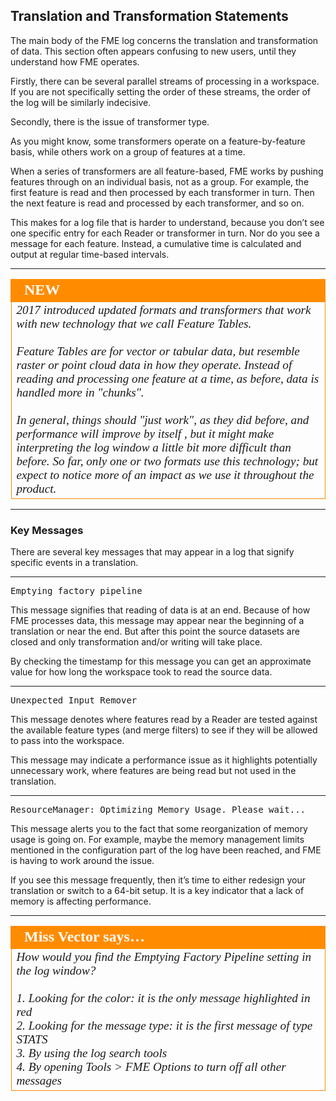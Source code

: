 ## Translation and Transformation Statements ##

The main body of the FME log concerns the translation and transformation of data. This section often appears confusing to new users, until they understand how FME operates.

Firstly, there can be several parallel streams of processing in a workspace. If you are not specifically setting the order of these streams, the order of the log will be similarly indecisive. 

Secondly, there is the issue of transformer type.

As you might know, some transformers operate on a feature-by-feature basis, while others work on a group of features at a time.

When a series of transformers are all feature-based, FME works by pushing features through on an individual basis, not as a group. For example, the first feature is read and then processed by each transformer in turn. Then the next feature is read and processed by each transformer, and so on.

This makes for a log file that is harder to understand, because you don’t see one specific entry for each Reader or transformer in turn. Nor do you see a message for each feature. Instead, a cumulative time is calculated and output at regular time-based intervals.

---

<!--New Section--> 

<table style="border-spacing: 0px">
<tr>
<td style="vertical-align:middle;background-color:darkorange;border: 2px solid darkorange">
<i class="fa fa-bolt fa-lg fa-pull-left fa-fw" style="color:white;padding-right: 12px;vertical-align:text-top"></i>
<span style="color:white;font-size:x-large;font-weight: bold;font-family:serif">NEW</span>
</td>
</tr>

<tr>
<td style="border: 1px solid darkorange">
<span style="font-family:serif; font-style:italic; font-size:larger">
2017 introduced updated formats and transformers that work with new technology that we call Feature Tables.  
<br><br>Feature Tables are for vector or tabular data, but resemble raster or point cloud data in how they operate. Instead of reading and processing one feature at a time, as before, data is handled more in "chunks".
<br><br>In general, things should "just work", as they did before, and performance will improve by itself , but it might make interpreting the log window a little bit more difficult than before. So far, only one or two formats use this technology; but expect to notice more of an impact as we use it throughout the product.
</span>
</td>
</tr>
</table>

---

### Key Messages ###

There are several key messages that may appear in a log that signify specific events in a translation.

---

<pre>
Emptying factory pipeline
</pre>

This message signifies that reading of data is at an end. Because of how FME processes data, this message may appear near the beginning of a translation or near the end. But after this point the source datasets are closed and only transformation and/or writing will take place. 

By checking the timestamp for this message you can get an approximate value for how long the workspace took to read the source data.

---

<pre>
Unexpected Input Remover
</pre>

This message denotes where features read by a Reader are tested against the available feature types (and merge filters) to see if they will be allowed to pass into the workspace. 

This message may indicate a performance issue as it highlights potentially unnecessary work, where features are being read but not used in the translation.

---

<pre>
ResourceManager: Optimizing Memory Usage. Please wait...
</pre>

This message alerts you to the fact that some reorganization of memory usage is going on. For example, maybe the memory management limits mentioned in the configuration part of the log have been reached, and FME is having to work around the issue.

If you see this message frequently, then it’s time to either redesign your translation or switch to a 64-bit setup. It is a key indicator that a lack of memory is affecting performance.

---

<table style="border-spacing: 0px">
<tr>
<td style="vertical-align:middle;background-color:darkorange;border: 2px solid darkorange">
<i class="fa fa-quote-left fa-lg fa-pull-left fa-fw" style="color:white;padding-right: 12px;vertical-align:text-top"></i>
<span style="color:white;font-size:x-large;font-weight: bold;font-family:serif">Miss Vector says…</span>
</td>
</tr>

<tr>
<td style="border: 1px solid darkorange">
<span style="font-family:serif; font-style:italic; font-size:larger">
How would you find the Emptying Factory Pipeline setting in the log window?
<br><br>1. Looking for the color: it is the only message highlighted in red 
<br>2. Looking for the message type: it is the first message of type STATS
<br>3. By using the log search tools 
<br>4. By opening Tools > FME Options to turn off all other messages 
</span>
</td>
</tr>
</table>

